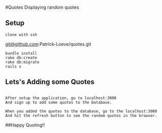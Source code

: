 #Quotes
Displaying random quotes

## Setup
```
clone with ssh
```
git@github.com:Patrick-Loeve/quotes.git
```
bundle install
rake db:create
rake db:migrate
rails s
```

## Lets's Adding some Quotes
```

After setup the application, go to localhost:3000
And sign up to add some quotes to the Database.

When you added the quotes to the database, go to the localhost:3000
And hit the refresh button to see the random quotes in the browser.
```
##Happy Quoting!!
